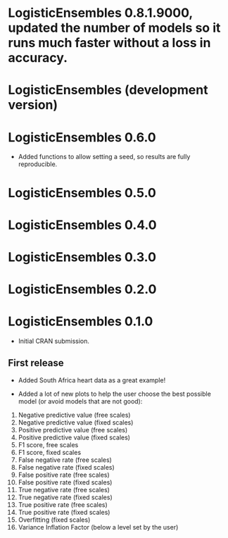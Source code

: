 # LogisticEnsembles  0.8.1.9000, updated the number of models so it runs much faster without a loss in accuracy.

# LogisticEnsembles (development version)

# LogisticEnsembles 0.6.0

* Added functions to allow setting a seed, so results are fully reproducible.

# LogisticEnsembles 0.5.0

# LogisticEnsembles 0.4.0

# LogisticEnsembles 0.3.0

# LogisticEnsembles 0.2.0

# LogisticEnsembles 0.1.0

* Initial CRAN submission.

## First release

* Added South Africa heart data as a great example!

* Added a lot of new plots to help the user choose the best possible model (or avoid models that are not good):
1. Negative predictive value (free scales)
2. Negative predictive value (fixed scales)
3. Positive predictive value (free scales)
4. Positive predictive value (fixed scales)
5. F1 score, free scales
6. F1 score, fixed scales
7. False negative rate (free scales)
8. False negative rate (fixed scales)
9. False positive rate (free scales)
10. False positive rate (fixed scales)
11. True negative rate (free scales)
12. True negative rate (fixed scales)
13. True positive rate (free scales)
14. True positive rate (fixed scales)
15. Overfitting (fixed scales)
16. Variance Inflation Factor (below a level set by the user)
